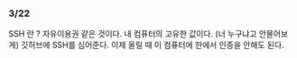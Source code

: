 ### 3/22

SSH 란 ? 자유이용권 같은 것이다. 내 컴퓨터의 고유한 값이다. (너 누구냐고 안물어보게)
깃허브에 SSH를 심어준다. 이제 올릴 때 이 컴퓨터에 한에서 인증을 안해도 된다.
